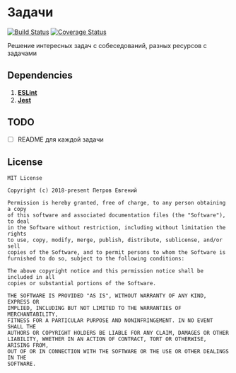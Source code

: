 # Задачи
[![Build Status](https://travis-ci.org/LeMarck/tasks.svg?branch=master)](https://travis-ci.org/LeMarck/tasks)
[![Coverage Status](https://coveralls.io/repos/github/LeMarck/tasks/badge.svg?branch=master)](https://coveralls.io/github/LeMarck/tasks?branch=master)

Решение интересных задач с собеседований, разных ресурсов с задачами

## Dependencies

1. [**ESLint**](https://eslint.org)
2. [**Jest**](https://jestjs.io)

## TODO
- [ ] README для каждой задачи

## License

```
MIT License

Copyright (c) 2018-present Петров Евгений

Permission is hereby granted, free of charge, to any person obtaining a copy
of this software and associated documentation files (the "Software"), to deal
in the Software without restriction, including without limitation the rights
to use, copy, modify, merge, publish, distribute, sublicense, and/or sell
copies of the Software, and to permit persons to whom the Software is
furnished to do so, subject to the following conditions:

The above copyright notice and this permission notice shall be included in all
copies or substantial portions of the Software.

THE SOFTWARE IS PROVIDED "AS IS", WITHOUT WARRANTY OF ANY KIND, EXPRESS OR
IMPLIED, INCLUDING BUT NOT LIMITED TO THE WARRANTIES OF MERCHANTABILITY,
FITNESS FOR A PARTICULAR PURPOSE AND NONINFRINGEMENT. IN NO EVENT SHALL THE
AUTHORS OR COPYRIGHT HOLDERS BE LIABLE FOR ANY CLAIM, DAMAGES OR OTHER
LIABILITY, WHETHER IN AN ACTION OF CONTRACT, TORT OR OTHERWISE, ARISING FROM,
OUT OF OR IN CONNECTION WITH THE SOFTWARE OR THE USE OR OTHER DEALINGS IN THE
SOFTWARE.
```
